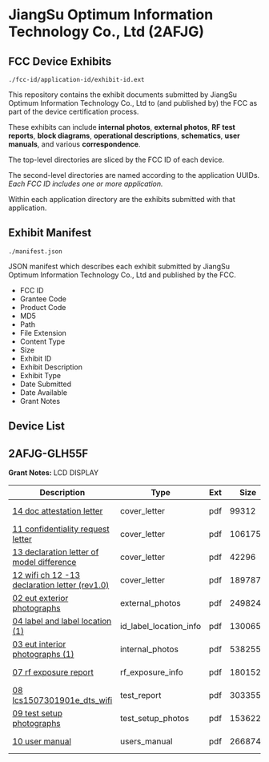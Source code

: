 # JiangSu Optimum Information Technology Co., Ltd (2AFJG)
## FCC Device Exhibits

```
./fcc-id/application-id/exhibit-id.ext
```

This repository contains the exhibit documents submitted by JiangSu Optimum Information Technology Co., Ltd to (and published by) the FCC as part of the device certification process.

These exhibits can include **internal photos**, **external photos**, **RF test reports**, **block diagrams**, **operational descriptions**, **schematics**, **user manuals**, and various **correspondence**.

The top-level directories are sliced by the FCC ID of each device.

The second-level directories are named according to the application UUIDs. *Each FCC ID includes one or more application.*

Within each application directory are the exhibits submitted with that application. 

## Exhibit Manifest

```
./manifest.json
```

JSON manifest which describes each exhibit submitted by JiangSu Optimum Information Technology Co., Ltd and published by the FCC.

- FCC ID
- Grantee Code
- Product Code
- MD5
- Path
- File Extension
- Content Type
- Size
- Exhibit ID
- Exhibit Description
- Exhibit Type
- Date Submitted
- Date Available
- Grant Notes

## Device List
## 2AFJG-GLH55F
**Grant Notes:** LCD DISPLAY

| Description | Type | Ext | Size | Submitted | Available |
| ----------- | ---- | --- | ---- | --------- | --------- |
| [14 doc attestation letter](2AFJG-GLH55F/43e2fbc8ae641d8ea419a108203598a8/2723538.pdf) | cover_letter | pdf | 99312 | 2015-08-24 | 2015-08-24 |
| [11 confidentiality request letter](2AFJG-GLH55F/43e2fbc8ae641d8ea419a108203598a8/2723545.pdf) | cover_letter | pdf | 106175 | 2015-08-24 | 2015-08-24 |
| [13 declaration letter of model difference](2AFJG-GLH55F/43e2fbc8ae641d8ea419a108203598a8/2723546.pdf) | cover_letter | pdf | 42296 | 2015-08-24 | 2015-08-24 |
| [12 wifi ch 12 -13  declaration letter (rev1.0)](2AFJG-GLH55F/43e2fbc8ae641d8ea419a108203598a8/2723547.pdf) | cover_letter | pdf | 189787 | 2015-08-24 | 2015-08-24 |
| [02 eut exterior photographs](2AFJG-GLH55F/43e2fbc8ae641d8ea419a108203598a8/2723535.pdf) | external_photos | pdf | 249824 | 2015-08-24 | 2015-08-24 |
| [04 label and label location (1)](2AFJG-GLH55F/43e2fbc8ae641d8ea419a108203598a8/2723537.pdf) | id_label_location_info | pdf | 130065 | 2015-08-24 | 2015-08-24 |
| [03 eut interior photographs (1)](2AFJG-GLH55F/43e2fbc8ae641d8ea419a108203598a8/2723539.pdf) | internal_photos | pdf | 538255 | 2015-08-24 | 2015-08-24 |
| [07 rf exposure report](2AFJG-GLH55F/43e2fbc8ae641d8ea419a108203598a8/2723541.pdf) | rf_exposure_info | pdf | 180152 | 2015-08-24 | 2015-08-24 |
| [08 lcs1507301901e_dts_wifi](2AFJG-GLH55F/43e2fbc8ae641d8ea419a108203598a8/2723542.pdf) | test_report | pdf | 3033551 | 2015-08-24 | 2015-08-24 |
| [09 test setup photographs](2AFJG-GLH55F/43e2fbc8ae641d8ea419a108203598a8/2723543.pdf) | test_setup_photos | pdf | 153622 | 2015-08-24 | 2015-08-24 |
| [10 user manual](2AFJG-GLH55F/43e2fbc8ae641d8ea419a108203598a8/2723544.pdf) | users_manual | pdf | 2668741 | 2015-08-24 | 2015-08-24 |

